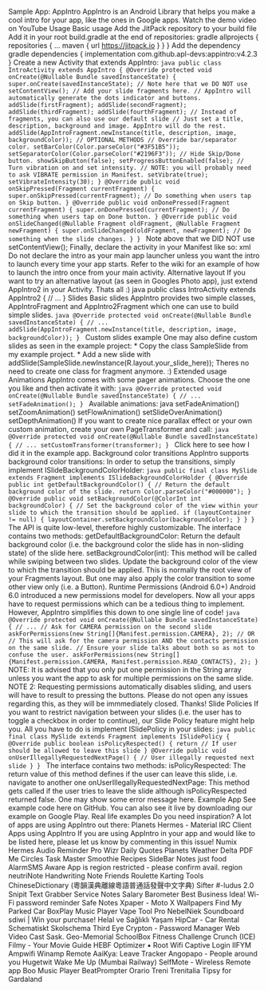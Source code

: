 Sample App: AppIntro AppIntro is an Android Library that helps you make a cool intro for your app, like the ones in Google apps. Watch the demo video on YouTube Usage Basic usage Add the JitPack repository to your build file Add it in your root build.gradle at the end of repositories: gradle allprojects { repositories { ... maven { url https://jitpack.io } } } Add the dependency gradle dependencies { implementation com.github.apl-devs:appintro:v4.2.3 } Create a new Activity that extends AppIntro: ```java public class IntroActivity extends AppIntro { @Override protected void onCreate(@Nullable Bundle savedInstanceState) { super.onCreate(savedInstanceState); // Note here that we DO NOT use setContentView(); // Add your slide fragments here. // AppIntro will automatically generate the dots indicator and buttons. addSlide(firstFragment); addSlide(secondFragment); addSlide(thirdFragment); addSlide(fourthFragment); // Instead of fragments, you can also use our default slide // Just set a title, description, background and image. AppIntro will do the rest. addSlide(AppIntroFragment.newInstance(title, description, image, backgroundColor)); // OPTIONAL METHODS // Override bar/separator color. setBarColor(Color.parseColor("#3F51B5")); setSeparatorColor(Color.parseColor("#2196F3")); // Hide Skip/Done button. showSkipButton(false); setProgressButtonEnabled(false); // Turn vibration on and set intensity. // NOTE: you will probably need to ask VIBRATE permission in Manifest. setVibrate(true); setVibrateIntensity(30); } @Override public void onSkipPressed(Fragment currentFragment) { super.onSkipPressed(currentFragment); // Do something when users tap on Skip button. } @Override public void onDonePressed(Fragment currentFragment) { super.onDonePressed(currentFragment); // Do something when users tap on Done button. } @Override public void onSlideChanged(@Nullable Fragment oldFragment, @Nullable Fragment newFragment) { super.onSlideChanged(oldFragment, newFragment); // Do something when the slide changes. } } ``` Note above that we DID NOT use setContentView(); Finally, declare the activity in your Manifest like so: xml <activity android:name="com.example.example.intro" android:label="@string/app_intro" /> Do not declare the intro as your main app launcher unless you want the intro to launch every time your app starts. Refer to the wiki for an example of how to launch the intro once from your main activity. Alternative layout If you want to try an alternative layout (as seen in Googles Photo app), just extend AppIntro2 in your Activity. Thats all :) java public class IntroActivity extends AppIntro2 { // ... } Slides Basic slides AppIntro provides two simple classes, AppIntroFragment and AppIntro2Fragment which one can use to build simple slides. ```java @Override protected void onCreate(@Nullable Bundle savedInstanceState) { // ... addSlide(AppIntroFragment.newInstance(title, description, image, backgroundColor)); } ``` Custom slides example One may also define custom slides as seen in the example project: * Copy the class SampleSlide from my example project. * Add a new slide with addSlide(SampleSlide.newInstance(R.layout.your_slide_here)); Theres no need to create one class for fragment anymore. :) Extended usage Animations AppIntro comes with some pager animations. Choose the one you like and then activate it with: ```java @Override protected void onCreate(@Nullable Bundle savedInstanceState) { // ... setFadeAnimation(); } ``` Available animations: java setFadeAnimation() setZoomAnimation() setFlowAnimation() setSlideOverAnimation() setDepthAnimation() If you want to create nice parallax effect or your own custom animation, create your own PageTransformer and call: ```java @Override protected void onCreate(@Nullable Bundle savedInstanceState) { // ... setCustomTransformer(transformer); } ``` Click here to see how I did it in the example app. Background color transitions AppIntro supports background color transitions: In order to setup the transitions, simply implement ISlideBackgroundColorHolder: ```java public final class MySlide extends Fragment implements ISlideBackgroundColorHolder { @Override public int getDefaultBackgroundColor() { // Return the default background color of the slide. return Color.parseColor("#000000"); } @Override public void setBackgroundColor(@ColorInt int backgroundColor) { // Set the background color of the view within your slide to which the transition should be applied. if (layoutContainer != null) { layoutContainer.setBackgroundColor(backgroundColor); } } } ``` The API is quite low-level, therefore highly customizable. The interface contains two methods: getDefaultBackgroundColor: Return the default background color (i.e. the background color the slide has in non-sliding state) of the slide here. setBackgroundColor(int): This method will be called while swiping between two slides. Update the background color of the view to which the transition should be applied. This is normally the root view of your Fragments layout. But one may also apply the color transition to some other view only (i.e. a Button). Runtime Permissions (Android 6.0+) Android 6.0 introduced a new permissions model for developers. Now all your apps have to request permissions which can be a tedious thing to implement. However, AppIntro simplifies this down to one single line of code! ```java @Override protected void onCreate(@Nullable Bundle savedInstanceState) { // ... // Ask for CAMERA permission on the second slide askForPermissions(new String[]{Manifest.permission.CAMERA}, 2); // OR // This will ask for the camera permission AND the contacts permission on the same slide. // Ensure your slide talks about both so as not to confuse the user. askForPermissions(new String[]{Manifest.permission.CAMERA, Manifest.permission.READ_CONTACTS}, 2); } ``` NOTE: It is advised that you only put one permission in the String array unless you want the app to ask for multiple permissions on the same slide. NOTE 2: Requesting permissions automatically disables sliding, and users will have to result to pressing the buttons. Please do not open any issues regarding this, as they will be immmediately closed. Thanks! Slide Policies If you want to restrict navigation between your slides (i.e. the user has to toggle a checkbox in order to continue), our Slide Policy feature might help you. All you have to do is implement ISlidePolicy in your slides: ```java public final class MySlide extends Fragment implements ISlidePolicy { @Override public boolean isPolicyRespected() { return // If user should be allowed to leave this slide } @Override public void onUserIllegallyRequestedNextPage() { // User illegally requested next slide } } ``` The interface contains two methods: isPolicyRespected: The return value of this method defines if the user can leave this slide, i.e. navigate to another one onUserIllegallyRequestedNextPage: This method gets called if the user tries to leave the slide although isPolicyRespected returned false. One may show some error message here. Example App See example code here on GitHub. You can also see it live by downloading our example on Google Play. Real life examples Do you need inspiration? A lot of apps are using AppIntro out there: Planets Hermes - Material IRC Client Apps using AppIntro If you are using AppIntro in your app and would like to be listed here, please let us know by commenting in this issue! Numix Hermes Audio Reminder Pro Wizr Daily Quotes Planets Weather Delta PDF Me Circles Task Master Smoothie Recipes SideBar Notes just food AlarmSMS Aware App is region restricted - please confirm avail. region neutriNote Handwriting Note Friends Roulette Karting Tools ChineseDictionary (粵韻漢典離線粵語普通話發聲中文字典) Sifter #-ludus 2.0 Snipit Text Grabber Service Notes Salary Barometer Best Business Idea! Wi-Fi password reminder Safe Notes Xpaper - Moto X Wallpapers Find My Parked Car BoxPlay Music Player Vape Tool Pro NebelNiek Soundboard sdiwi | Win your purchase! Helal ve Sağlıklı Yaşam HipCar - Car Rental Schematiskt Skolschema Third Eye Crypton - Password Manager Web Video Cast Sask. Geo-Memorial SchoolBox Fitness Challenge Crunch (ICE) Filmy - Your Movie Guide HEBF Optimizer ▪ Root Wifi Captive Login IIFYM Ampwifi Winamp Remote AaiKya: Leave Tracker Angopapo - People around you Hugetwit Wake Me Up (Mumbai Railway) SelfMote - Wireless Remote app Boo Music Player BeatPrompter Orario Treni Trenitalia Tipsy for Gardaland
